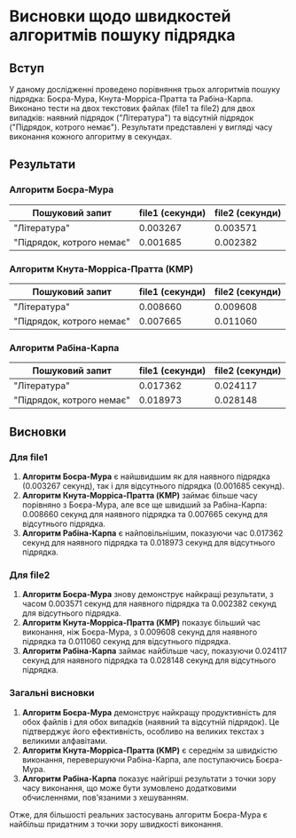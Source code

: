 # Висновки щодо швидкостей алгоритмів пошуку підрядка

## Вступ
У даному дослідженні проведено порівняння трьох алгоритмів пошуку підрядка: Боєра-Мура, Кнута-Морріса-Пратта та Рабіна-Карпа. Виконано тести на двох текстових файлах (file1 та file2) для двох випадків: наявний підрядок ("Література") та відсутній підрядок ("Підрядок, котрого немає"). Результати представлені у вигляді часу виконання кожного алгоритму в секундах.

## Результати

### Алгоритм Боєра-Мура

| Пошуковий запит             | file1 (секунди) | file2 (секунди) |
|-----------------------------|-----------------|-----------------|
| "Література"                | 0.003267        | 0.003571        |
| "Підрядок, котрого немає"   | 0.001685        | 0.002382        |

### Алгоритм Кнута-Морріса-Пратта (KMP)

| Пошуковий запит             | file1 (секунди) | file2 (секунди) |
|-----------------------------|-----------------|-----------------|
| "Література"                | 0.008660        | 0.009608        |
| "Підрядок, котрого немає"   | 0.007665        | 0.011060        |

### Алгоритм Рабіна-Карпа

| Пошуковий запит             | file1 (секунди) | file2 (секунди) |
|-----------------------------|-----------------|-----------------|
| "Література"                | 0.017362        | 0.024117        |
| "Підрядок, котрого немає"   | 0.018973        | 0.028148        |

## Висновки

### Для file1

1. **Алгоритм Боєра-Мура** є найшвидшим як для наявного підрядка (0.003267 секунд), так і для відсутнього підрядка (0.001685 секунд).
2. **Алгоритм Кнута-Морріса-Пратта (KMP)** займає більше часу порівняно з Боєра-Мура, але все ще швидший за Рабіна-Карпа: 0.008660 секунд для наявного підрядка та 0.007665 секунд для відсутнього підрядка.
3. **Алгоритм Рабіна-Карпа** є найповільнішим, показуючи час 0.017362 секунд для наявного підрядка та 0.018973 секунд для відсутнього підрядка.

### Для file2

1. **Алгоритм Боєра-Мура** знову демонструє найкращі результати, з часом 0.003571 секунд для наявного підрядка та 0.002382 секунд для відсутнього підрядка.
2. **Алгоритм Кнута-Морріса-Пратта (KMP)** показує більший час виконання, ніж Боєра-Мура, з 0.009608 секунд для наявного підрядка та 0.011060 секунд для відсутнього підрядка.
3. **Алгоритм Рабіна-Карпа** займає найбільше часу, показуючи 0.024117 секунд для наявного підрядка та 0.028148 секунд для відсутнього підрядка.

### Загальні висновки

1. **Алгоритм Боєра-Мура** демонструє найкращу продуктивність для обох файлів і для обох випадків (наявний та відсутній підрядок). Це підтверджує його ефективність, особливо на великих текстах з великими алфавітами.
2. **Алгоритм Кнута-Морріса-Пратта (KMP)** є середнім за швидкістю виконання, перевершуючи Рабіна-Карпа, але поступаючись Боєра-Мура.
3. **Алгоритм Рабіна-Карпа** показує найгірші результати з точки зору часу виконання, що може бути зумовлено додатковими обчисленнями, пов'язаними з хешуванням.

Отже, для більшості реальних застосувань алгоритм Боєра-Мура є найбільш придатним з точки зору швидкості виконання.

